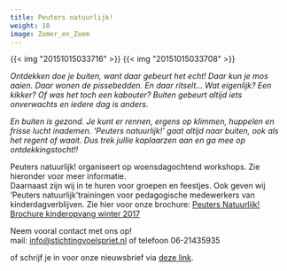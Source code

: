 ```yaml
---
title: Peuters natuurlijk!
weight: 10
image: Zomer_en_Zoem
---
```

{{< img "20151015033716" >}}
{{< img "20151015033708" >}}

_Ontdekken doe je buiten, want daar gebeurt het echt! Daar kun je mos aaien. Daar wonen de pissebedden. En daar ritselt… Wat eigenlijk? Een kikker? Of was het toch een kabouter? Buiten gebeurt altijd iets onverwachts en iedere dag is anders._

_En buiten is gezond. Je kunt er rennen, ergens op klimmen, huppelen en frisse lucht inademen. ‘Peuters natuurlijk!’ gaat altijd naar buiten, ook als het regent of waait. Dus trek jullie kaplaarzen aan en ga mee op ontdekkingstocht!!_

Peuters natuurlijk! organiseert op woensdagochtend workshops. Zie hieronder voor meer informatie.  
Daarnaast zijn wij in te huren voor groepen en feestjes. Ook geven wij ‘Peuters natuurlijk’trainingen voor pedagogische medewerkers van kinderdagverblijven. Zie hier voor onze brochure: [Peuters Natuurlijk! Brochure kinderopvang winter 2017](/wp-content/uploads/2015/11/Peuters-Natuurlijk-Brochure-kinderopvang-winter-2017.pdf)

Neem vooral contact met ons op!  
mail: [info@stichtingvoelspriet.nl](mailto:info@stichtingvoelspriet.nl) of telefoon 06-21435935

of schrijf je in voor onze nieuwsbrief via [deze link](http://eepurl.com/c2cvsv).
